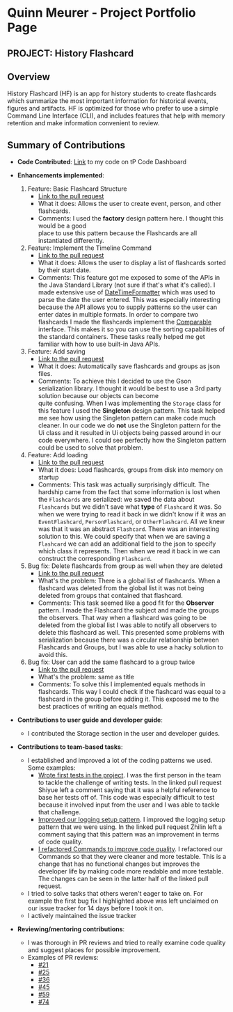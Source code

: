 # Quinn Meurer - Project Portfolio Page

## PROJECT: History Flashcard

## Overview

History Flashcard (HF) is an app for history students to create flashcards which summarize the most important
 information for historical events, figures and artifacts. 
HF is optimized for those who prefer to use a simple Command Line Interface (CLI), and includes features that help
 with memory retention and make information convenient to review.

## Summary of Contributions
- **Code Contributed**: [Link](https://nus-cs2113-ay1920s2.github.io/tp-dashboard/#search=quinnyyy&sort=groupTitle&sortWithin=title&since=2020-03-01&timeframe=commit&mergegroup=false&groupSelect=groupByRepos&breakdown=false&tabOpen=false) to
 my code on tP Code Dashboard
 
- **Enhancements implemented**:
    1. Feature: Basic Flashcard Structure
        - [Link to the pull request](https://github.com/AY1920S2-CS2113-T14-1/tp/pull/14)
        - What it does: Allows the user to create event, person, and other flashcards.
        - Comments: I used the **factory** design pattern here. I thought this would be a good  
        place to use this pattern because the Flashcards are all instantiated differently.
    2. Feature: Implement the Timeline Command
        - [Link to the pull request](https://github.com/AY1920S2-CS2113-T14-1/tp/pull/31)
        - What it does: Allows the user to display a list of flashcards sorted by their start date.
        - Comments: This feature got me exposed to some of the APIs in the Java Standard Library 
        (not sure if that's what it's called). I made extensive use of
        [DateTimeFormatter](https://docs.oracle.com/javase/8/docs/api/java/time/format/DateTimeFormatter.html)
        which was used to parse the date the user entered. This was especially interesting because
        the API allows you to supply patterns so the user can enter dates in multiple formats. 
        In order to compare two flashcards I made the flashcards implement the
        [Comparable](https://docs.oracle.com/javase/8/docs/api/java/lang/Comparable.html) interface.
        This makes it so you can use the sorting capabilities of the standard containers. These tasks
        really helped me get familiar with how to use built-in Java APIs. 
    3. Feature: Add saving
        - [Link to the pull request](https://github.com/AY1920S2-CS2113-T14-1/tp/pull/101)
        - What it does: Automatically save flashcards and groups as json files.
        - Comments: To achieve this I decided to use the Gson serialization library. 
        I thought it would be best to use a 3rd party solution because our objects can become  
        quite confusing. When I was implementing the `Storage` class for this feature I used
        the **Singleton** design pattern. This task helped me see how using the Singleton pattern
        can make code much cleaner. In our code we do **not** use the Singleton pattern for the Ui class
        and it resulted in Ui objects being passed around in our code everywhere. I could see perfectly
        how the Singleton pattern could be used to solve that problem.
    4. Feature: Add loading
        - [Link to the pull request](https://github.com/AY1920S2-CS2113-T14-1/tp/pull/189)
        - What it does: Load flashcards, groups from disk into memory on startup
        - Comments: This task was actually surprisingly difficult. The hardship came from the
        fact that some information is lost when the `Flashcards` are serialized: we saved the data about
        `Flashcards` but we didn't save what **type** of `Flashcard` it was. So when we were trying to read
        it back in we didn't know if it was an `EventFlashcard`, `PersonFlashcard`, or `OtherFlashcard`.
        All we knew was that it was an abstract `Flashcard`. There was an interesting solution to this. 
        We could specify that when we are saving a `Flashcard` we can add an additional field to the json to specify 
        which class it represents. Then when we read it back in we can construct the corresponding `Flashcard`.
    5. Bug fix: Delete flashcards from group as well when they are deleted
        - [Link to the pull request](https://github.com/AY1920S2-CS2113-T14-1/tp/pull/197)
        - What's the problem: There is a global list of flashcards. When a flashcard was deleted from the global list
        it was not being deleted from groups that contained that flashcard.
        - Comments: This task seemed like a good fit for the **Observer** pattern. I made the Flashcard the subject
        and made the groups the observers. That way when a flashcard was going to be deleted from the global list
        I was able to notify all observers to delete this flashcard as well. This presented some problems with serialization
        because there was a circular relationship between Flashcards and Groups, but I was able to use a hacky solution
        to avoid this.
    6. Bug fix: User can add the same flashcard to a group twice
        - [Link to the pull request](https://github.com/AY1920S2-CS2113-T14-1/tp/pull/63)
        - What's the problem: same as title
        - Comments: To solve this I implemented equals methods in flashcards. This way I could check
        if the flashcard was equal to a flashcard in the group before adding it. This exposed me to
        the best practices of writing an equals method.
        
- **Contributions to user guide and developer guide**:
    - I contributed the Storage section in the user and developer guides.
- **Contributions to team-based tasks**:
    - I established and improved a lot of the coding patterns we used. Some examples:
        * [Wrote first tests in the project](https://github.com/AY1920S2-CS2113-T14-1/tp/pull/27).
        I was the first person in the team to tackle the challenge of writing tests. In the linked pull request
        Shiyue left a comment saying that it was a helpful reference to base her tests off of. This code was
        especially difficult to test because it involved input from the user and I was able to tackle that challenge.
        * [Improved our logging setup pattern](https://github.com/AY1920S2-CS2113-T14-1/tp/pull/62).
        I improved the logging setup pattern that we were using. In the linked pull request Zhilin
        left a comment saying that this pattern was an improvement in terms of code quality.
        * [I refactored Commands to improve code quality](https://github.com/AY1920S2-CS2113-T14-1/tp/pull/101).
        I refactored our Commands so that they were cleaner and more testable. This is a change that has no
        functional changes but improves the developer life by making code more readable and more testable.
        The changes can be seen in the latter half of the linked pull request.
    - I tried to solve tasks that others weren't eager to take on. For example the first bug fix I 
    highlighted above was left unclaimed on our issue tracker for 14 days before I took it on.
    - I actively maintained the issue tracker
- **Reviewing/mentoring contributions**:
    - I was thorough in PR reviews and tried to really examine code quality and suggest places for possible improvement.
    - Examples of PR reviews:
        * [#21](https://github.com/AY1920S2-CS2113-T14-1/tp/pull/21)
        * [#25](https://github.com/AY1920S2-CS2113-T14-1/tp/pull/25)
        * [#36](https://github.com/AY1920S2-CS2113-T14-1/tp/pull/36)
        * [#45](https://github.com/AY1920S2-CS2113-T14-1/tp/pull/45)
        * [#59](https://github.com/AY1920S2-CS2113-T14-1/tp/pull/59)
        * [#74](https://github.com/AY1920S2-CS2113-T14-1/tp/pull/74)
